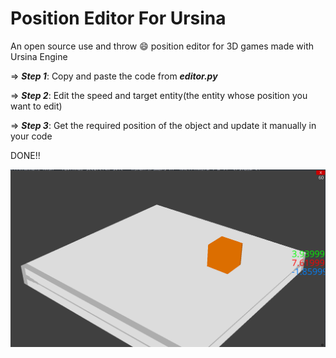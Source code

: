 # Position Editor For Ursina
An open source use and throw 😄 position editor for 3D games made with Ursina Engine


=> ***Step 1***:
  Copy and paste the code from ***editor.py***
    
=> ***Step 2***:
 Edit the speed and target entity(the entity whose position you want to edit) 
 
=> ***Step 3***:
  Get the required position of the object and update it manually in your code

DONE!!

![DONE!](DONE.png)
